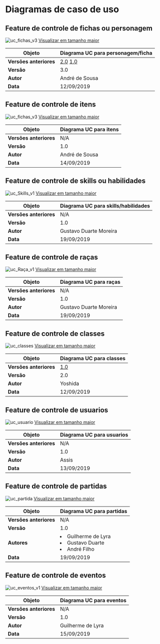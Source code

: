 # Diagramas de caso de uso

## Feature de controle de fichas ou personagem

![uc_fichas_v3](../img/casos-de-uso/uc_fichas_v3.png)
[Visualizar em tamanho maior](../img/casos-de-uso/uc_fichas_v3.png)

| **Objeto** | **Diagrama UC para personagem/ficha** |
|--|--|
| **Versões anteriores** | [2.0](../img/casos-de-uso/uc_fichas_v2.png) [1.0](../img/casos-de-uso/uc_fichas_v1.png) |
|**Versão**| 3.0 |
| **Autor** | André de Sousa |
| **Data** | 12/09/2019 |


## Feature de controle de itens

![uc_fichas_v3](../img/casos-de-uso/uc_itens_v1.png)
[Visualizar em tamanho maior](../img/casos-de-uso/uc_itens_v1.png)

| **Objeto** | **Diagrama UC para itens** |
|--|--|
| **Versões anteriores** | N/A |
|**Versão**| 1.0 |
| **Autor** | André de Sousa |
| **Data** | 14/09/2019 |


## Feature de controle de skills ou habilidades

![uc_Skills_v1](../img/casos-de-uso/uc_skills_v1.png)
[Visualizar em tamanho maior](../img/casos-de-uso/uc_skills_v1.png)

| **Objeto** | **Diagrama UC para skills/habilidades** |
|--|--|
| **Versões anteriores** | N/A |
|**Versão**| 1.0 |
| **Autor** | Gustavo Duarte Moreira |
| **Data** | 19/09/2019 |


## Feature de controle de raças

![uc_Raça_v1](../img/casos-de-uso/uc_raca_v1.png)
[Visualizar em tamanho maior](../img/casos-de-uso/uc_raca_v1.png)

| **Objeto** | **Diagrama UC para raças** |
|--|--|
| **Versões anteriores** | N/A |
|**Versão**| 1.0 |
| **Autor** | Gustavo Duarte Moreira |
| **Data** | 19/09/2019 |


## Feature de controle de classes

![uc_classes](../img/casos-de-uso/uc_classes_v2.png)
[Visualizar em tamanho maior](../img/casos-de-uso/uc_classes_v2.png)

| **Objeto** | **Diagrama UC para classes** |
|--|--|
| **Versões anteriores** | [1.0](uc_classes_v2.png) |
|**Versão**| 2.0 |
| **Autor** | Yoshida |
| **Data** | 12/09/2019 |


## Feature de controle de usuarios

![uc_usuario](../img/casos-de-uso/uc_usuario_v1.png)
[Visualizar em tamanho maior](../img/casos-de-uso/uc_usuario_v1.png)

| **Objeto** | **Diagrama UC para usuarios** |
|--|--|
| **Versões anteriores** | N/A |
|**Versão**| 1.0 |
| **Autor** | Assis |
| **Data** | 13/09/2019 |



## Feature de controle de partidas

![uc_partida](../img/casos-de-uso/uc_partida_v1.png)
[Visualizar em tamanho maior](../img/casos-de-uso/uc_partida_v1.png)

| **Objeto** | **Diagrama UC para partidas** |
|--|--|
| **Versões anteriores** | N/A |
|**Versão**| 1.0 |
| **Autores** | <li>Guilherme de Lyra</li><li>Gustavo Duarte</li><li>André Filho</li> |
| **Data** | 19/09/2019 |


## Feature de controle de eventos

![uc_eventos_v1](../img/casos-de-uso/uc_eventos_v1.png)
[Visualizar em tamanho maior](../img/casos-de-uso/uc_eventos_v1.png)

| **Objeto** | **Diagrama UC para eventos** |
|--|--|
| **Versões anteriores** | N/A |
|**Versão**| 1.0 |
| **Autor** | Guilherme de Lyra |
| **Data** | 15/09/2019 |
